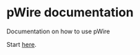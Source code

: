 # pWire documentation
Documentation on how to use pWire

Start [here](https://github.com/PlantWire/documentation/wiki).

